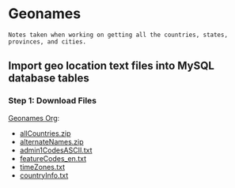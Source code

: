 # Geonames
	Notes taken when working on getting all the countries, states, provinces, and cities. 
## Import geo location text files into MySQL database tables
### Step 1: Download Files  
[Geonames Org](http://download.geonames.org/export/dump/):
* [allCountries.zip](http://download.geonames.org/export/dump/allCountries.zip)
* [alternateNames.zip](http://download.geonames.org/export/dump/alternateNames.zip)
* [admin1CodesASCII.txt](http://download.geonames.org/export/dump/admin1CodesASCII.txt)
* [featureCodes_en.txt](http://download.geonames.org/export/dump/featureCodes_en.txt)
* [timeZones.txt](http://download.geonames.org/export/dump/timeZones.txt)
* [countryInfo.txt](http://download.geonames.org/export/dump/countryInfo.txt)

